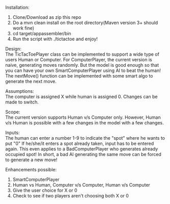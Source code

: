 Installation:<br />
1. Clone/Download as zip this repo<br />
2. Do a mvn clean install on the root directory(Maven version 3+ should work fine)<br />
3. cd target/appassembler/bin<br />
4. Run the script with ./tictactoe and enjoy!<br />


Design:<br />
The TicTacToePlayer class can be implemented to support a wide type of users
Human or Computer. For ComputerPlayer, the current version is naive, generating moves randomly.
But the model is good enough so that you can have your own SmartComputerPlayer using AI to beat the human!
The nextMove() function can be implemented with some smart algo to generate the next move.

Assumptions:<br />
The computer is assigned X while human is assigned 0. Changes can be made to switch.


Scope:<br />
The current version supports Human v/s Computer only. However, Human v/s Human is possible with a few changes in the model with a few changes.

Inputs:<br />
The human can enter a number 1-9 to indicate the "spot" where he wants to put "0"
If he/she/it enters a spot already taken, input has to be entered again. This even applies to a
BadComputerPlayer who generates already occupied spot! In short, a bad AI generating the same move can be forced to generate a new move!



Enhancements possible:<br />
1. SmartComputerPlayer<br />
2. Human vs Human, Computer v/s Computer, Human v/s Computer<br />
3. Give the user choice for X or 0<br />
4. Check to see if two players aren't choosing both X or 0